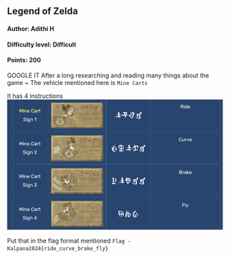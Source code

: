 ## Legend of Zelda
#### Author: Adithi H
#### Difficulty level: Difficult
#### Points: 200

GOOGLE IT
After a long researching and reading many things about the game ~
The vehicle mentioned here is `Mine Carts`

It has 4 instructions 
![zelda](https://github.com/IEEE-PESIT-Student-Branch/kalpana2024/blob/b6be9b27242bed182987d0c6dbe68d16c52f367a/Kalpana2024-Magical-Contest-Official-Writeups/z_images/zelda.png)

Put that in the flag format mentioned 
`Flag - Kalpana2024{ride_curve_brake_fly}`